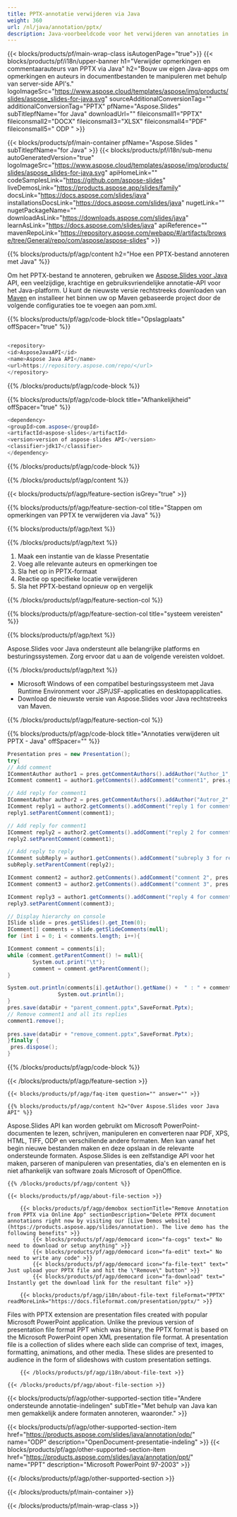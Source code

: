 ```yaml
---
title: PPTX-annotatie verwijderen via Java
weight: 360
url: /nl/java/annotation/pptx/ 
description: Java-voorbeeldcode voor het verwijderen van annotaties in PPTX-indeling in Java Runtime Environment voor JSP/JSF-applicaties en desktopapplicaties.
---
```


{{< blocks/products/pf/main-wrap-class isAutogenPage="true">}}
{{< blocks/products/pf/i18n/upper-banner h1="Verwijder opmerkingen en commentaarauteurs van PPTX via Java" h2="Bouw uw eigen Java-apps om opmerkingen en auteurs in documentbestanden te manipuleren met behulp van server-side API's." logoImageSrc="https://www.aspose.cloud/templates/aspose/img/products/slides/aspose_slides-for-java.svg" sourceAdditionalConversionTag="" additionalConversionTag="PPTX" pfName="Aspose.Slides" subTitlepfName="for Java" downloadUrl="" fileiconsmall1="PPTX" fileiconsmall2="DOCX" fileiconsmall3="XLSX" fileiconsmall4="PDF" fileiconsmall5=" ODP " >}}

{{< blocks/products/pf/main-container pfName="Aspose.Slides " subTitlepfName="for Java" >}}
{{< blocks/products/pf/i18n/sub-menu autoGeneratedVersion="true" logoImageSrc="https://www.aspose.cloud/templates/aspose/img/products/slides/aspose_slides-for-java.svg" apiHomeLink="" codeSamplesLink="https://github.com/aspose-slides" liveDemosLink="https://products.aspose.app/slides/family" docsLink="https://docs.aspose.com/slides/java" installationsDocsLink="https://docs.aspose.com/slides/java" nugetLink="" nugetPackageName="" downloadAsLink="https://downloads.aspose.com/slides/java" learnAsLink="https://docs.aspose.com/slides/java" apiReference="" mavenRepoLink="https://repository.aspose.com/webapp/#/artifacts/browse/tree/General/repo/com/aspose/aspose-slides" >}}

{{% blocks/products/pf/agp/content h2="Hoe een PPTX-bestand annoteren met Java" %}}

 Om het PPTX-bestand te annoteren, gebruiken we
 [Aspose.Slides voor Java](https://products.aspose.com/slides/java)
 API, een veelzijdige, krachtige en gebruiksvriendelijke annotatie-API voor het Java-platform. U kunt de nieuwste versie rechtstreeks downloaden van
 [Maven](https://repository.aspose.com/webapp/#/artifacts/browse/tree/General/repo/com/aspose/aspose-slides)
 en installeer het binnen uw op Maven gebaseerde project door de volgende configuraties toe te voegen aan pom.xml.

{{% blocks/products/pf/agp/code-block title="Opslagplaats" offSpacer="true" %}}

```cs

<repository>
<id>AsposeJavaAPI</id>
<name>Aspose Java API</name>
<url>https://repository.aspose.com/repo/</url>
</repository>

```

{{% /blocks/products/pf/agp/code-block %}}

{{% blocks/products/pf/agp/code-block title="Afhankelijkheid" offSpacer="true" %}}

```cs
<dependency>
<groupId>com.aspose</groupId>
<artifactId>aspose-slides</artifactId>
<version>version of aspose-slides API</version>
<classifier>jdk17</classifier>
</dependency>

```

{{% /blocks/products/pf/agp/code-block %}}

{{% /blocks/products/pf/agp/content %}}

{{< blocks/products/pf/agp/feature-section isGrey="true" >}}

{{% blocks/products/pf/agp/feature-section-col title="Stappen om opmerkingen van PPTX te verwijderen via Java" %}}

{{% blocks/products/pf/agp/text %}}

{{% /blocks/products/pf/agp/text %}}

1. Maak een instantie van de klasse Presentatie
1. Voeg alle relevante auteurs en opmerkingen toe
1. Sla het op in PPTX-formaat
1. Reactie op specifieke locatie verwijderen
1. Sla het PPTX-bestand opnieuw op en vergelijk

{{% /blocks/products/pf/agp/feature-section-col %}}

{{% blocks/products/pf/agp/feature-section-col title="systeem vereisten" %}}

{{% blocks/products/pf/agp/text %}}

 Aspose.Slides voor Java ondersteunt alle belangrijke platforms en besturingssystemen. Zorg ervoor dat u aan de volgende vereisten voldoet.

{{% /blocks/products/pf/agp/text %}}

- Microsoft Windows of een compatibel besturingssysteem met Java Runtime Environment voor JSP/JSF-applicaties en desktopapplicaties.
- Download de nieuwste versie van Aspose.Slides voor Java rechtstreeks van Maven.

{{% /blocks/products/pf/agp/feature-section-col %}}

{{% blocks/products/pf/agp/code-block title="Annotaties verwijderen uit PPTX - Java" offSpacer="" %}}

```cs
Presentation pres = new Presentation();
try{
// Add comment
ICommentAuthor author1 = pres.getCommentAuthors().addAuthor("Author_1", "A.A.");
IComment comment1 = author1.getComments().addComment("comment1", pres.getSlides().get_Item(0), new Point2D.Float(10, 10), new Date());

// Add reply for comment1
ICommentAuthor author2 = pres.getCommentAuthors().addAuthor("Autror_2", "B.B.");
IComment reply1 = author2.getComments().addComment("reply 1 for comment 1", pres.getSlides().get_Item(0), new Point2D.Float(10, 10), new Date());
reply1.setParentComment(comment1);

// Add reply for comment1
IComment reply2 = author2.getComments().addComment("reply 2 for comment 1", pres.getSlides().get_Item(0),  new Point2D.Float(10, 10), new Date());
reply2.setParentComment(comment1);

// Add reply to reply
IComment subReply = author1.getComments().addComment("subreply 3 for reply 2", pres.getSlides().get_Item(0),  new Point2D.Float(10, 10), new Date());
subReply.setParentComment(reply2);

IComment comment2 = author2.getComments().addComment("comment 2", pres.getSlides().get_Item(0), new Point2D.Float(10, 10), new Date());
IComment comment3 = author2.getComments().addComment("comment 3", pres.getSlides().get_Item(0), new Point2D.Float(10, 10), new Date());

IComment reply3 = author1.getComments().addComment("reply 4 for comment 3", pres.getSlides().get_Item(0), new Point2D.Float(10, 10), new Date());
reply3.setParentComment(comment3);

// Display hierarchy on console
ISlide slide = pres.getSlides().get_Item(0);
IComment[] comments = slide.getSlideComments(null);
for (int i = 0; i < comments.length; i++){

IComment comment = comments[i];
while (comment.getParentComment() != null){
        System.out.print("\t");
        comment = comment.getParentComment();
}

System.out.println(comments[i].getAuthor().getName() +  " : " + comments[i].getText());
                System.out.println();
}
pres.save(dataDir + "parent_comment.pptx",SaveFormat.Pptx);
// Remove comment1 and all its replies
comment1.remove();
            
pres.save(dataDir + "remove_comment.pptx",SaveFormat.Pptx);
}finally {
 pres.dispose();
}  

```

{{% /blocks/products/pf/agp/code-block %}}

{{< /blocks/products/pf/agp/feature-section >}}

    {{< blocks/products/pf/agp/faq-item question="" answer="" >}}
 

<!-- aboutfile Starts -->

    {{% blocks/products/pf/agp/content h2="Over Aspose.Slides voor Java API" %}}

 Aspose.Slides API kan worden gebruikt om Microsoft PowerPoint-documenten te lezen, schrijven, manipuleren en converteren naar PDF, XPS, HTML, TIFF, ODP en verschillende andere formaten. Men kan vanaf het begin nieuwe bestanden maken en deze opslaan in de relevante ondersteunde formaten. Aspose.Slides is een zelfstandige API voor het maken, parseren of manipuleren van presentaties, dia's en elementen en is niet afhankelijk van software zoals Microsoft of OpenOffice.  



    {{% /blocks/products/pf/agp/content %}}

    {{< blocks/products/pf/agp/about-file-section >}}

        {{< blocks/products/pf/agp/demobox sectionTitle="Remove Annotation from PPTX via Online App" sectionDescription="Delete PPTX document annotations right now by visiting our [Live Demos website](https://products.aspose.app/slides/annotation). The live demo has the following benefits" >}}
            {{< blocks/products/pf/agp/democard icon="fa-cogs" text=" No need to download or setup anything" >}}
            {{< blocks/products/pf/agp/democard icon="fa-edit" text=" No need to write any code" >}}
            {{< blocks/products/pf/agp/democard icon="fa-file-text" text=" Just upload your PPTX file and hit the \"Remove\" button" >}}
            {{< blocks/products/pf/agp/democard icon="fa-download" text=" Instantly get the download link for the resultant file" >}}

        {{< blocks/products/pf/agp/i18n/about-file-text fileFormat="PPTX" readMoreLink="https://docs.fileformat.com/presentation/pptx/" >}}
Files with PPTX extension are presentation files created with popular Microsoft PowerPoint application. Unlike the previous version of presentation file format PPT which was binary, the PPTX format is based on the Microsoft PowerPoint open XML presentation file format. A presentation file is a collection of slides where each slide can comprise of text, images, formatting, animations, and other media. These slides are presented to audience in the form of slideshows with custom presentation settings.

        {{< /blocks/products/pf/agp/i18n/about-file-text >}}

    {{< /blocks/products/pf/agp/about-file-section >}}

<!-- aboutfile Ends -->

{{< blocks/products/pf/agp/other-supported-section title="Andere ondersteunde annotatie-indelingen" subTitle="Met behulp van Java kan men gemakkelijk andere formaten annoteren, waaronder." >}}

{{< blocks/products/pf/agp/other-supported-section-item href="https://products.aspose.com/slides/java/annotation/odp/" name="ODP" description="OpenDocument-presentatie-indeling" >}}
{{< blocks/products/pf/agp/other-supported-section-item href="https://products.aspose.com/slides/java/annotation/ppt/" name="PPT" description="Microsoft PowerPoint 97-2003" >}}

{{< /blocks/products/pf/agp/other-supported-section >}}

{{< /blocks/products/pf/main-container >}}
    
{{< /blocks/products/pf/main-wrap-class >}}